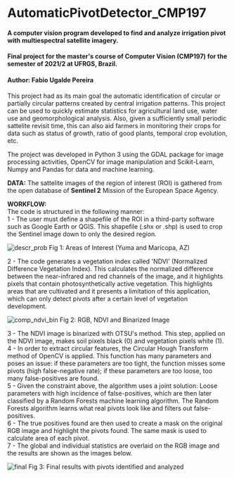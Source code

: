 # AutomaticPivotDetector_CMP197
#### A computer vision program developed to find and analyze irrigation pivot with multiespectral satellite imagery. <br />
#### Final project for the master's course of Computer Vision (CMP197) for the semester of 2021/2 at UFRGS, Brazil. <br />
#### Author: Fabio Ugalde Pereira <br />

This project had as its main goal the automatic identification of circular or partially circular patterns created by central irrigation patterns. This project can be used to quickly estimate statistics for agricultural land use, water use and geomorphological analysis. Also, given a sufficiently small periodic sattelite revisit time, this can also aid farmers in monitoring their crops for data such as status of growth, ratio of good plants, temporal crop evolution, etc. <br />

The project was developed in Python 3 using the GDAL package for image processing activities, OpenCV for image manipulation and Scikit-Learn, Numpy and Pandas for data and machine learning. <br />


**DATA:** The sattelite images of the region of interest (ROI) is gathered from the open database of **Sentinel 2** Mission of the European Space Agency. <br /> 

**WORKFLOW:** <br />
The code is structured in the following manner: <br />
1 - The user must define a shapefile of the ROI in a third-party software such as Google Earth or QGIS. This shapefile (.shx or .shp) is used to crop the Sentinel image down to only the desired region. <br />

![descr_prob](https://user-images.githubusercontent.com/85031646/172698478-484903ea-2029-4b8f-bac2-e9e5c50ae56d.png)
Fig 1: Areas of Interest (Yuma and Maricopa, AZ)

2 - The code generates a vegetation index called 'NDVI' (Normalized Difference Vegetation Index). This calculates the normalized difference between the near-infrared and red channels of the image, and it highlights pixels that contain photosynthetically active vegetation. This highlights areas that are cultivated and it presents a limitation of this application, which can only detect pivots after a certain level of vegetation development. <br />

![comp_ndvi_bin](https://user-images.githubusercontent.com/85031646/172698343-125eb9ad-a6e4-42d6-9430-96a13433df4d.png)
Fig 2: RGB, NDVI and Binarized Image

3 - The NDVI image is binarized with OTSU's method. This step, applied on the NDVI image, makes soil pixels black (0) and vegetation pixels white (1). <br />
4 - In order to extract circular features, the Circular Hough Transform method of OpenCV is applied. This function has many parameters and poses an issue: if these parameters are too tight, the function misses some pivots (high false-negative rate); if these parameters are too loose, too many false-positives are found. <br />
5 - Given the constraint above, the algorithm uses a joint solution: Loose parameters with high incidence of false-positives, which are then later classified by a Random Forests machine learning algorithm. The Random Forests algorithm learns what real pivots look like and filters out false-positives. <br />
6 - The true positives found are then used to create a mask on the original RGB image and highlight the pivots found. The same mask is used to calculate area of each pivot. <br />
7 - The global and individual statistics are overlaid on the RGB image and the results are shown as the images below. <br />

![final](https://user-images.githubusercontent.com/85031646/172697468-1e4e11ec-02d8-4511-b8da-ae67f804cdd8.png)
Fig 3: Final results with pivots identified and analyzed
